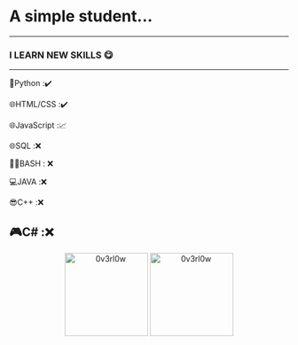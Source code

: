 # A simple student...  
---
### I LEARN NEW SKILLS 😋
---
🐍Python :✔️

🌐HTML/CSS :✔️

🌐JavaScript :📈

🌐SQL :❌

👨‍💻BASH : ❌

💻JAVA :❌ 

😎C++ :❌

🎮C# :❌
---
<p align="center">
  <img src="https://github-readme-stats.vercel.app/api/top-langs/?username=NeKroFR&layout=compact" alt="0v3rl0w" height="150" />

  <img src="https://github-readme-stats.vercel.app/api?username=NeKroFR&show_icons=true" alt="0v3rl0w" height="150" />
</p>

